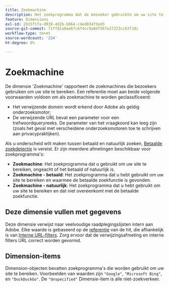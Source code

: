 ```yaml
---
title: Zoekmachine
description: Het zoekprogramma dat de bezoeker gebruikte om uw site te bereiken.
feature: Dimensions
exl-id: 2815f1fa-d938-4d2b-b864-c4ed834f3ed3
source-git-commit: 71ff81a0ae67c6f4cc9a8df567e27223cc63f18c
workflow-type: tm+mt
source-wordcount: '224'
ht-degree: 0%

---
```


# Zoekmachine

De dimensie &#39;Zoekmachine&#39; rapporteert de zoekmachines die bezoekers gebruiken om uw site te bereiken. Een referentie moet aan beide volgende voorwaarden voldoen om als zoekmachine te worden geclassificeerd:

* Het verwijzende domein wordt erkend door Adobe als geldig onderzoeksmotor;
* De verwijzende URL bevat een parameter voor een trefwoordqueryreeks. De parameter van het vraagkoord kan leeg zijn (zoals het geval met verscheidene onderzoeksmotoren toe te schrijven aan privacypraktijken).

Als u onderscheid wilt maken tussen betaald en natuurlijk zoeken, [Betaalde zoekdetectie](/help/admin/admin/c-manage-report-suites/c-edit-report-suites/general/paid-search-detection/paid-search-detection.md) is vereist. Er zijn meerdere afmetingen beschikbaar voor zoekprogramma&#39;s:

* **Zoekmachine**: Het zoekprogramma dat u gebruikt om uw site te bereiken, ongeacht of het betaald of natuurlijk is.
* **Zoekmachine - betaald**: Het zoekprogramma dat u hebt gebruikt om uw site te bereiken en waarmee de betaalde zoekfunctie is gevonden.
* **Zoekmachine - natuurlijk**: Het zoekprogramma dat u hebt gebruikt om uw site te bereiken en dat niet overeenkomt met de betaalde zoekfunctie.

## Deze dimensie vullen met gegevens

Deze dimensie verwijst naar veelvoudige raadplegingslijsten intern aan Adobe. Elke waarde is gebaseerd op de [referentie](referrer.md) van de hit, die afhankelijk is van [Interne URL-filters](/help/admin/admin/c-manage-report-suites/c-edit-report-suites/general/internal-url-filter-admin.md). Zorg ervoor dat de verwijzingsafmeting en interne filters URL correct worden gevormd.

## Dimension-items

Dimension-objecten bevatten zoekprogramma&#39;s die worden gebruikt om uw site te bereiken. Voorbeelden van waarden zijn `"Google"`, `"Microsoft Bing"`, en `"DuckDuckGo"`. De `"Unspecified"` Dimensie-item is alle niet-zoekverkeer.
